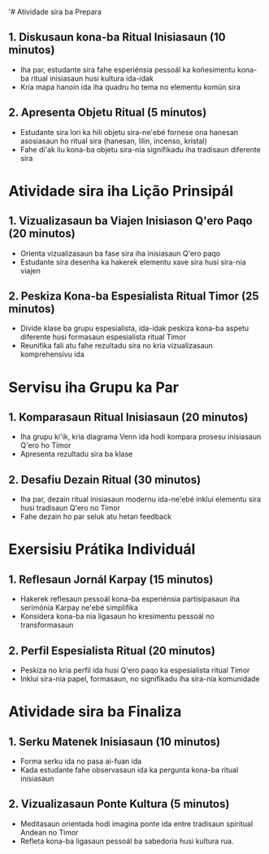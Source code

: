 '# Atividade sira ba Prepara

## 1. Diskusaun kona-ba Ritual Inisiasaun (10 minutos)
- Iha par, estudante sira fahe esperiénsia pessoál ka koñesimentu kona-ba ritual inisiasaun husi kultura ida-idak
- Kria mapa hanoin ida iha quadru ho tema no elementu komún sira

## 2. Apresenta Objetu Ritual (5 minutos)
- Estudante sira lori ka hili objetu sira-ne'ebé fornese ona hanesan asosiasaun ho ritual sira (hanesan, lilin, incenso, kristal)
- Fahe di'ak liu kona-ba objetu sira-nia signifikadu iha tradisaun diferente sira

# Atividade sira iha Lição Prinsipál

## 1. Vizualizasaun ba Viajen Inisiason Q'ero Paqo (20 minutos)
- Orienta vizualizasaun ba fase sira iha inisiasaun Q'ero paqo
- Estudante sira desenha ka hakerek elementu xave sira husi sira-nia viajen

## 2. Peskiza Kona-ba Espesialista Ritual Timor (25 minutos)
- Divide klase ba grupu espesialista, ida-idak peskiza kona-ba aspetu diferente husi formasaun espesialista ritual Timor
- Reunifika fali atu fahe rezultadu sira no kria vizualizasaun komprehensivu ida

# Servisu iha Grupu ka Par

## 1. Komparasaun Ritual Inisiasaun (20 minutos)
- Iha grupu ki'ik, kria diagrama Venn ida hodi kompara prosesu inisiasaun Q'ero ho Timor
- Apresenta rezultadu sira ba klase

## 2. Desafiu Dezain Ritual (30 minutos)
- Iha par, dezain ritual inisiasaun modernu ida-ne'ebé inklui elementu sira husi tradisaun Q'ero no Timor
- Fahe dezain ho par seluk atu hetan feedback

# Exersisiu Prátika Individuál

## 1. Reflesaun Jornál Karpay (15 minutos)
- Hakerek reflesaun pessoál kona-ba esperiénsia partisipasaun iha serimónia Karpay ne'ebé simplifika
- Konsidera kona-ba nia ligasaun ho kresimentu pessoál no transformasaun

## 2. Perfil Espesialista Ritual (20 minutos)
- Peskiza no kria perfil ida husi Q'ero paqo ka espesialista ritual Timor
- Inklui sira-nia papel, formasaun, no signifikadu iha sira-nia komunidade

# Atividade sira ba Finaliza

## 1. Serku Matenek Inisiasaun (10 minutos)
- Forma serku ida no pasa ai-fuan ida
- Kada estudante fahe observasaun ida ka pergunta kona-ba ritual inisiasaun

## 2. Vizualizasaun Ponte Kultura (5 minutos)
- Meditasaun orientada hodi imagina ponte ida entre tradisaun spiritual Andean no Timor
- Refleta kona-ba ligasaun pessoál ba sabedoria husi kultura rua.